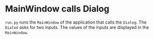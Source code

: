 # MainWindow calls Dialog

`run.py` runs the `MainWindow` of the application that calls the `Dialog`. The `Dialod` asks for two inputs. The values of the inputs are displayed in the `MainWindow`.
